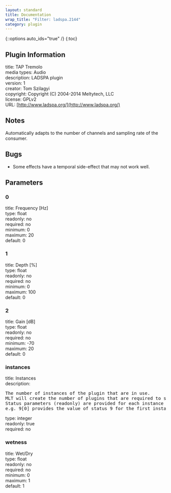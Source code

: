 ```yaml
---
layout: standard
title: Documentation
wrap_title: "Filter: ladspa.2144"
category: plugin
---
```

{::options auto_ids="true" /}
{:toc}

## Plugin Information

title: TAP Tremolo  
media types:
Audio  
description: LADSPA plugin  
version: 1  
creator: Tom Szilagyi  
copyright: Copyright (C) 2004-2014 Meltytech, LLC  
license: GPLv2  
URL: [http://www.ladspa.org/](http://www.ladspa.org/)  

## Notes

Automatically adapts to the number of channels and sampling rate of the consumer.
## Bugs

* Some effects have a temporal side-effect that may not work well.

## Parameters

### 0

title: Frequency [Hz]    
type: float  
readonly: no  
required: no  
minimum: 0  
maximum: 20  
default: 0  

### 1

title: Depth [%]    
type: float  
readonly: no  
required: no  
minimum: 0  
maximum: 100  
default: 0  

### 2

title: Gain [dB]    
type: float  
readonly: no  
required: no  
minimum: -70  
maximum: 20  
default: 0  

### instances

title: Instances    
description:
<pre>
The number of instances of the plugin that are in use.
MLT will create the number of plugins that are required to support the number of audio channels.
Status parameters (readonly) are provided for each instance and are accessed by specifying the instance number after the identifier (starting at zero).
e.g. 9[0] provides the value of status 9 for the first instance.
</pre>
type: integer  
readonly: true  
required: no  

### wetness

title: Wet/Dry    
type: float  
readonly: no  
required: no  
minimum: 0  
maximum: 1  
default: 1  

